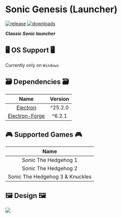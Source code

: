 # Sonic Genesis (Launcher)
[![release](https://img.shields.io/github/v/release/Ashrindy/sonic-genesis?color=red)](https://github.com/Ashrindy/sonic-genesis/releases/latest)
[![downloads](https://img.shields.io/github/downloads/Ashrindy/sonic-genesis/total?color=green)](#)

***Classic Sonic launcher***

## 🖥 OS Support 🖥
Currently only on `Windows`

## 🗃 Dependencies 🗃
| Name           | Version   |
|:--------------:|:---------:|
| [Electron](https://www.electronjs.org/)       | ^25.2.0   |
| [Electron-Forge](https://www.electronforge.io/) | ^6.2.1    |

## 🎮 Supported Games 🎮
| Name           |
|:--------------:|
| Sonic The Hedgehog 1 |
| Sonic The Hedgehog 2 |
| Sonic The Hedgehog 3 & Knuckles |

## 🖼 Design 🖼
![](https://raw.githubusercontent.com/Ashrindy/sonic-genesis/master/showcase.gif)
